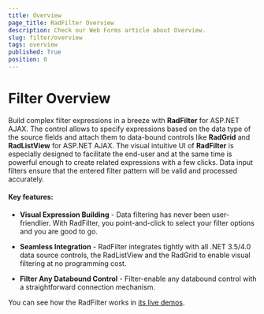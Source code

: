 ```yaml
---
title: Overview
page_title: RadFilter Overview
description: Check our Web Forms article about Overview.
slug: filter/overview
tags: overview
published: True
position: 0
---
```


# Filter Overview





Build complex filter expressions in a breeze with **RadFilter** for ASP.NET AJAX. The control allows to specify expressions based on the data type of the source fields and attach them to data-bound controls like **RadGrid** and **RadListView** for ASP.NET AJAX. The visual intuitive UI of **RadFilter** is especially designed to facilitate the end-user and at the same time is powerful enough to create related expressions with a few clicks. Data input filters ensure that the entered filter pattern will be valid and processed accurately.

#### Key features:

* **Visual Expression Building** - Data filtering has never been user-friendlier. With RadFilter, you point-and-click to select your filter options and you are good to go.

* **Seamless Integration** - RadFilter integrates tightly with all .NET 3.5/4.0 data source controls, the RadListView and the RadGrid to enable visual filtering at no programming cost.

* **Filter Any Databound Control** - Filter-enable any databound control with a straightforward connection mechanism.

You can see how the RadFilter works in [its live demos](https://demos.telerik.com/aspnet-ajax/filter/examples/overview/defaultcs.aspx).
